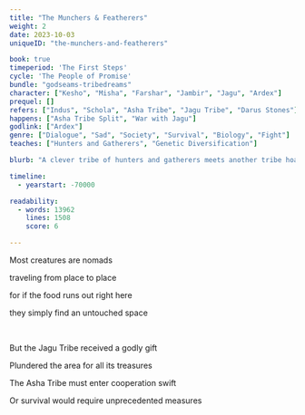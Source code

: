 ```yaml
---
title: "The Munchers & Featherers"
weight: 2
date: 2023-10-03
uniqueID: "the-munchers-and-featherers"

book: true
timeperiod: 'The First Steps'
cycle: 'The People of Promise'
bundle: "godseams-tribedreams"
character: ["Kesho", "Misha", "Farshar", "Jambir", "Jagu", "Ardex"]
prequel: []
refers: ["Indus", "Schola", "Asha Tribe", "Jagu Tribe", "Darus Stones"]
happens: ["Asha Tribe Split", "War with Jagu"]
godlink: ["Ardex"]
genre: ["Dialogue", "Sad", "Society", "Survival", "Biology", "Fight"]
teaches: ["Hunters and Gatherers", "Genetic Diversification"]

blurb: "A clever tribe of hunters and gatherers meets another tribe hoarding all available food in the area. Unsure if they can trust each other, their cultural differences soon lead to unpredictable consequences."

timeline:
  - yearstart: -70000

readability:
  - words: 13962
    lines: 1508
    score: 6

---
```


Most creatures are nomads

traveling from place to place

for if the food runs out right here

they simply find an untouched space

&nbsp;

But the Jagu Tribe received a godly gift

Plundered the area for all its treasures

The Asha Tribe must enter cooperation swift

Or survival would require unprecedented measures